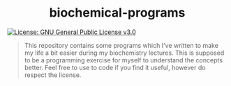 <h1 align="center">biochemical-programs </h1>
<p>
  <a href="#" target="_blank">
    <img alt="License: GNU General Public License v3.0" src="https://img.shields.io/badge/License-GNU General Public License v3.0-yellow.svg" />
  </a>
</p>

> This repository contains some programs which I've written to make my life a bit easier during my biochemistry lectures. This is supposed to be a programming exercise for myself to understand the concepts better. Feel free to use to code if you find it useful, however do respect the license.
